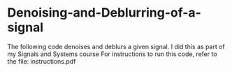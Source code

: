 # Denoising-and-Deblurring-of-a-signal
The following code denoises and deblurs a given signal. I did this as part of my Signals and Systems course
For instructions to run this code, refer to the file: instructions.pdf
